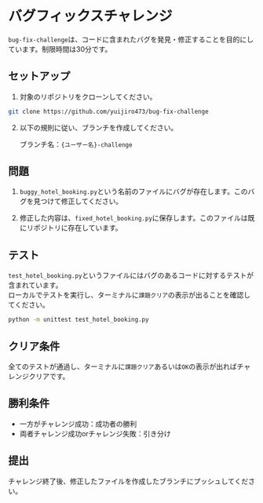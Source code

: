 # バグフィックスチャレンジ

`bug-fix-challenge`は、コードに含まれたバグを発見・修正することを目的にしています。制限時間は30分です。

## セットアップ

1. 対象のリポジトリをクローンしてください。

```bash
git clone https://github.com/yuijiro473/bug-fix-challenge
```

2. 以下の規則に従い、ブランチを作成してください。

   ブランチ名：`{ユーザー名}-challenge`

## 問題

1. `buggy_hotel_booking.py`という名前のファイルにバグが存在します。このバグを見つけて修正してください。

2. 修正した内容は、`fixed_hotel_booking.py`に保存します。このファイルは既にリポジトリに存在しています。

## テスト

`test_hotel_booking.py`というファイルにはバグのあるコードに対するテストが含まれています。<br>
ローカルでテストを実行し、ターミナルに`課題クリア`の表示が出ることを確認してください。

```bash
python -m unittest test_hotel_booking.py
```

## クリア条件

全てのテストが通過し、ターミナルに`課題クリア`あるいは`OK`の表示が出ればチャレンジクリアです。

## 勝利条件

- 一方がチャレンジ成功：成功者の勝利
- 両者チャレンジ成功orチャレンジ失敗：引き分け

## 提出

チャレンジ終了後、修正したファイルを作成したブランチにプッシュしてください。
